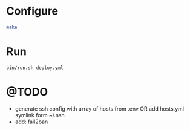# Configure

```sh
make
```

# Run

```sh
bin/run.sh deploy.yml
```

# @TODO

- generate ssh config with array of hosts from .env OR add hosts.yml symlink form ~/.ssh
- add: fail2ban
